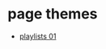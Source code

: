 # page themes

- [playlists 01](https://github.com/petracoding/tumblr/tree/master/cloudythms/page_themes/playlists01)
